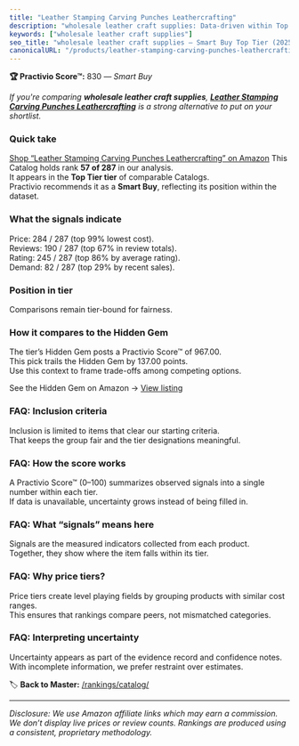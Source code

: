```yaml
---
title: "Leather Stamping Carving Punches Leathercrafting"
description: "wholesale leather craft supplies: Data-driven within Top Tier ranking using the Practivio Score™. Positioned by quality, value, demand, findability, momentum."
keywords: ["wholesale leather craft supplies"]
seo_title: "wholesale leather craft supplies — Smart Buy Top Tier (2025)"
canonicalURL: "/products/leather-stamping-carving-punches-leathercrafting-B0869S183S/"
---
```


**🏆 Practivio Score™:** 830 — _Smart Buy_


*If you're comparing **wholesale leather craft supplies**, **[Leather Stamping Carving Punches Leathercrafting](https://www.amazon.com/dp/B0869S183S?tag=practivio-20)** is a strong alternative to put on your shortlist.*
### Quick take
[Shop “Leather Stamping Carving Punches Leathercrafting” on Amazon](https://www.amazon.com/dp/B0869S183S?tag=practivio-20)
This Catalog holds rank **57 of 287** in our analysis.  
It appears in the **Top Tier tier** of comparable Catalogs.  
Practivio recommends it as a **Smart Buy**, reflecting its position within the dataset.

### What the signals indicate
Price: 284 / 287 (top 99% lowest cost).  
Reviews: 190 / 287 (top 67% in review totals).  
Rating: 245 / 287 (top 86% by average rating).  
Demand: 82 / 287 (top 29% by recent sales).

### Position in tier
Comparisons remain tier-bound for fairness.

### How it compares to the Hidden Gem
The tier’s Hidden Gem posts a Practivio Score™ of 967.00.  
This pick trails the Hidden Gem by 137.00 points.  
Use this context to frame trade-offs among competing options.  

See the Hidden Gem on Amazon → [View listing](https://www.amazon.com/dp/B07TP844VN?tag=practivio-20)

### FAQ: Inclusion criteria
Inclusion is limited to items that clear our starting criteria.  
That keeps the group fair and the tier designations meaningful.

### FAQ: How the score works
A Practivio Score™ (0–100) summarizes observed signals into a single number within each tier.  
If data is unavailable, uncertainty grows instead of being filled in.

### FAQ: What “signals” means here
Signals are the measured indicators collected from each product.  
Together, they show where the item falls within its tier.

### FAQ: Why price tiers?
Price tiers create level playing fields by grouping products with similar cost ranges.  
This ensures that rankings compare peers, not mismatched categories.

### FAQ: Interpreting uncertainty
Uncertainty appears as part of the evidence record and confidence notes.  
With incomplete information, we prefer restraint over estimates.


🏷️ **Back to Master:** [/rankings/catalog/](/rankings/catalog/)

---
_Disclosure: We use Amazon affiliate links which may earn a commission. We don’t display live prices or review counts. Rankings are produced using a consistent, proprietary methodology._
